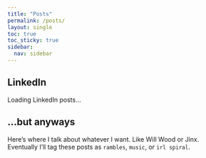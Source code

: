 ```yaml
---
title: "Posts"
permalink: /posts/
layout: single
toc: true
toc_sticky: true
sidebar:
  nav: sidebar
---
```


## LinkedIn

<div id="linkedin-feed">Loading LinkedIn posts...</div>

## ...but anyways

Here’s where I talk about whatever I want. Like Will Wood or Jinx.  
Eventually I’ll tag these posts as `rambles`, `music`, or `irl spiral`.

<script>
fetch("/assets/data/linkedin-posts.json")
  .then(res => res.json())
  .then(posts => {
    const container = document.getElementById("linkedin-feed");
    container.innerHTML = "";

    posts.sort((a, b) => new Date(b.date) - new Date(a.date));
    posts.forEach(post => {
      container.innerHTML += `
        <div style="margin-bottom: 1.5rem;">
          <h3 style="margin-bottom:0.3rem;">${post.title}</h3>
          <p style="font-size:0.9rem;color:#ccc;">${post.date} — ${post.tags.join(", ")}</p>
          <a href="${post.url}" target="_blank">🔗 View on LinkedIn</a>
        </div>
      `;
    });
  });
</script>

<!-- You can manually add some links or keep this as blog post index -->
